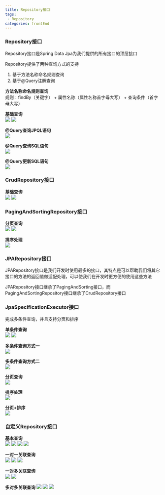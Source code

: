 ```yaml
---
title: Repository接口
tags: 
 - Repository
categories: frontEnd
---
```


### Repository接口
Repository接口是Spring Data Jpa为我们提供的所有接口的顶层接口  

Repository提供了两种查询方式的支持  
1. 基于方法名称命名规则查询
2. 基于@Query注解查询

**方法名称命名规则查询**  
规则：findBy（关键字） + 属性名称（属性名称首字母大写） + 查询条件（首字母大写）

**基础查询**  
![](../../.vuepress/public/img/201910312200.png)
![](../../.vuepress/public/img/201910312201.png)

**@Query查询JPQL语句**  
![](../../.vuepress/public/img/201910312300.png)

**@Query查询SQL语句**  
![](../../.vuepress/public/img/201911021141.png)

**@Query更新SQL语句**  
![](../../.vuepress/public/img/201911021142.png)

### CrudRepository接口

**基础查询**  
![](../../.vuepress/public/img/201911022059.png)
![](../../.vuepress/public/img/201911022100.png)

### PagingAndSortingRepository接口
**分页查询**  
![](../../.vuepress/public/img/201911022101.png)
![](../../.vuepress/public/img/201911022102.png)

**排序处理**  
![](../../.vuepress/public/img/201911022147.png)

### JPARepository接口
JPARepository接口是我们开发时使用最多的接口，其特点是可以帮助我们将其它接口的方法的返回值做适配处理，可以使我们在开发时更方便的使用这些方法

JPARepository接口继承了PagingAndSorting接口，而PagingAndSortingRepository接口继承了CrudRepository接口

### JpaSpecificationExecutor接口
完成多条件查询，并且支持分页和排序

**单条件查询**  
![](../../.vuepress/public/img/201911031920.png)
![](../../.vuepress/public/img/201911031921.png)

**多条件查询方式一**  
![](../../.vuepress/public/img/201911032054.png)

**多条件查询方式二**  
![](../../.vuepress/public/img/201911032058.png)

**分页查询**  
![](../../.vuepress/public/img/201911032253.png)

**排序处理**  
![](../../.vuepress/public/img/201911032255.png)

**分页+排序**  
![](../../.vuepress/public/img/201911032305.png)

### 自定义Repository接口
**基本查询**  
![](../../.vuepress/public/img/201911042130.png)
![](../../.vuepress/public/img/201911042131.png)
![](../../.vuepress/public/img/201911042132.png)
![](../../.vuepress/public/img/201911042133.png)

**一对一关联查询**  
![](../../.vuepress/public/img/201911042150.png)
![](../../.vuepress/public/img/201911042151.png)
![](../../.vuepress/public/img/201911042152.png)

**一对多关联查询**  
![](../../.vuepress/public/img/201911042210.png)
![](../../.vuepress/public/img/201911042211.png)

**多对多关联查询**
![](../../.vuepress/public/img/201911042300.png)
![](../../.vuepress/public/img/201911042301.png)
![](../../.vuepress/public/img/201911042302.png)